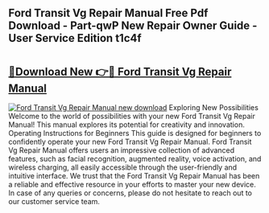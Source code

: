 ## Ford Transit Vg Repair Manual Free Pdf Download - Part-qwP New Repair Owner Guide - User Service Edition t1c4f

# <h2><a href="http://bc96205.oget.top/?id=Ford+Transit+Vg+Repair+Manual">🔗Download New 👉🔴 Ford Transit Vg Repair Manual</a></h2>

[![Ford Transit Vg Repair Manual new download](https://i.imgur.com/5g1atiW.png)](http://bc96205.oget.top/?id=Ford+Transit+Vg+Repair+Manual)
Exploring New Possibilities Welcome to the world of possibilities with your new Ford Transit Vg Repair Manual! This manual explores its potential for creativity and innovation. Operating Instructions for Beginners This guide is designed for beginners to confidently operate your new Ford Transit Vg Repair Manual. Ford Transit Vg Repair Manual offers users an impressive collection of advanced features, such as facial recognition, augmented reality, voice activation, and wireless charging, all easily accessible through the user-friendly and intuitive interface. We trust that the Ford Transit Vg Repair Manual has been a reliable and effective resource in your efforts to master your new device. In case of any queries or concerns, please do not hesitate to reach out to our customer service team.
